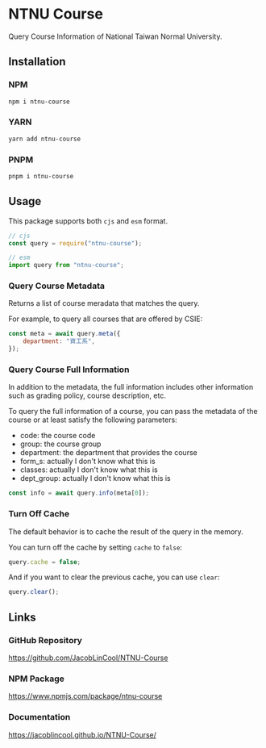 # NTNU Course

Query Course Information of National Taiwan Normal University.

## Installation

### NPM

```bash
npm i ntnu-course
```

### YARN

```bash
yarn add ntnu-course
```

### PNPM

```bash
pnpm i ntnu-course
```

## Usage

This package supports both `cjs` and `esm` format.

```javascript
// cjs
const query = require("ntnu-course");

// esm
import query from "ntnu-course";
```

### Query Course Metadata

Returns a list of course meradata that matches the query.

For example, to query all courses that are offered by CSIE:

```javascript
const meta = await query.meta({
    department: "資工系",
});
```

### Query Course Full Information

In addition to the metadata, the full information includes other information such as grading policy, course description, etc.

To query the full information of a course, you can pass the metadata of the course or at least satisfy the following parameters:

- code: the course code
- group: the course group
- department: the department that provides the course
- form_s: actually I don't know what this is
- classes: actually I don't know what this is
- dept_group: actually I don't know what this is

```javascript
const info = await query.info(meta[0]);
```

### Turn Off Cache

The default behavior is to cache the result of the query in the memory.

You can turn off the cache by setting `cache` to `false`:

```javascript
query.cache = false;
```

And if you want to clear the previous cache, you can use `clear`:

```javascript
query.clear();
```

## Links

### GitHub Repository

<https://github.com/JacobLinCool/NTNU-Course>

### NPM Package

<https://www.npmjs.com/package/ntnu-course>

### Documentation

<https://jacoblincool.github.io/NTNU-Course/>
